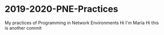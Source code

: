 # 2019-2020-PNE-Practices
My practices of Programming in Network Environments 
Hi I'm María 
Hi this is another commit